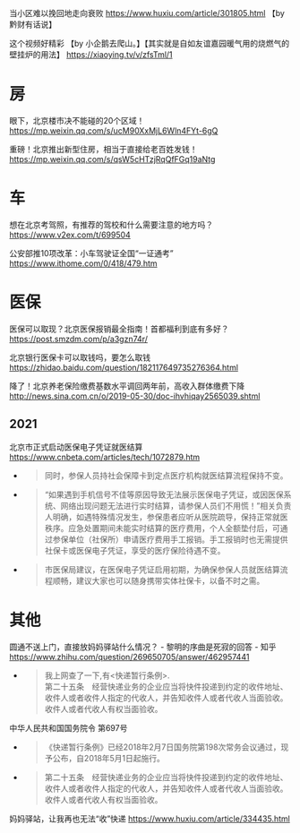 
当小区难以挽回地走向衰败 https://www.huxiu.com/article/301805.html 【by 黔财有话说】

这个视频好精彩 【by 小企鹅去爬山。】【其实就是自如友谊嘉园暖气用的烧燃气的壁挂炉的用法】 https://xiaoying.tv/v/zfsTml/1

# 房

眼下，北京楼市决不能碰的20个区域！ https://mp.weixin.qq.com/s/ucM90XxMjL6Wln4FYt-6gQ

重磅！北京推出新型住房，相当于直接给老百姓发钱！ https://mp.weixin.qq.com/s/qsW5cHTzjRqQfFGq19aNtg

# 车

想在北京考驾照，有推荐的驾校和什么需要注意的地方吗？ https://www.v2ex.com/t/699504

公安部推10项改革：小车驾驶证全国“一证通考” https://www.ithome.com/0/418/479.htm

# 医保

医保可以取现？北京医保报销最全指南！首都福利到底有多好？ https://post.smzdm.com/p/a3gzn74r/

北京银行医保卡可以取钱吗，要怎么取钱 https://zhidao.baidu.com/question/182117649735276364.html

降了！北京养老保险缴费基数水平调回两年前，高收入群体缴费下降 http://news.sina.com.cn/o/2019-05-30/doc-ihvhiqay2565039.shtml

## 2021

北京市正式启动医保电子凭证就医结算 https://www.cnbeta.com/articles/tech/1072879.htm
- > 同时，参保人员持社会保障卡到定点医疗机构就医结算流程保持不变。
- > “如果遇到手机信号不佳等原因导致无法展示医保电子凭证，或因医保系统、网络出现问题无法进行实时结算，请参保人员们不用慌！”相关负责人明确，如遇特殊情况发生，参保患者应听从医院疏导，保持正常就医秩序。应急处置期间未能实时结算的医疗费用，个人全额垫付后，可通过参保单位（社保所）申请医疗费用手工报销。手工报销时也无需提供社保卡或医保电子凭证，享受的医疗保险待遇不变。
- > 市医保局建议，在医保电子凭证启用初期，为确保参保人员就医结算流程顺畅，建议大家也可以随身携带实体社保卡，以备不时之需。

# 其他

圆通不送上门，直接放妈妈驿站什么情况？ - 黎明的序曲是死寂的回答 - 知乎 https://www.zhihu.com/question/269650705/answer/462957441
- > 我上网查了一下,有<快递暂行条例>. <br> 第二十五条　经营快递业务的企业应当将快件投递到约定的收件地址、收件人或者收件人指定的代收人，并告知收件人或者代收人当面验收。收件人或者代收人有权当面验收。

中华人民共和国国务院令 第697号
- >《快递暂行条例》已经2018年2月7日国务院第198次常务会议通过，现予公布，自2018年5月1日起施行。
- > 第二十五条　经营快递业务的企业应当将快件投递到约定的收件地址、收件人或者收件人指定的代收人，并告知收件人或者代收人当面验收。收件人或者代收人有权当面验收。

妈妈驿站，让我再也无法“收”快递 https://www.huxiu.com/article/334435.html

